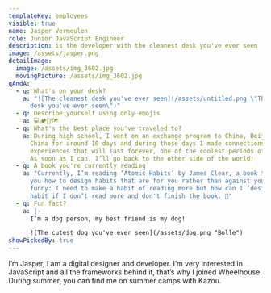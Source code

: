 ```yaml
---
templateKey: employees
visible: true
name: Jasper Vermeulen
role: Junior JavaScript Engineer
description: is the developer with the cleanest desk you've ever seen
image: /assets/jasper.png
detailImage:
  image: /assets/img_3602.jpg
  movingPicture: /assets/img_3602.jpg
qAndA:
  - q: What's on your desk?
    a: "![The cleanest desk you've ever seen](/assets/untitled.png \"The cleanest
      desk you've ever seen\")"
  - q: Describe yourself using only emojis
    a: 💻🏕️🐶🗺️
  - q: What's the best place you've traveled to?
    a: During high school, I went on an exchange program to China, Beijing. I was in
      China for around 10 days and during those days I made connections and
      experiences that will last forever, one of the coolest periods of my life.
      As soon as I can, I’ll go back to the other side of the world!
  - q: A book you're currently reading
    a: "Currently, I’m reading ‘Atomic Habits’ by James Clear, a book that teaches
      you how to design habits that are for you rather than against you. It’s
      funny: I need to make a habit of reading more but how can I ‘design’ the
      habit if I don’t read more and don't finish the book. 🤨"
  - q: Fun fact?
    a: |-
      I’m a dog person, my best friend is my dog!

      ![The cutest dog you've ever seen](/assets/dog.png "Bolle")
showPickedBy: true
---
```

I’m Jasper, I am a digital designer and developer. I’m very interested in JavaScript and all the frameworks behind it, that’s why I joined Wheelhouse. During summer, you can find me on summer camps with Kazou.